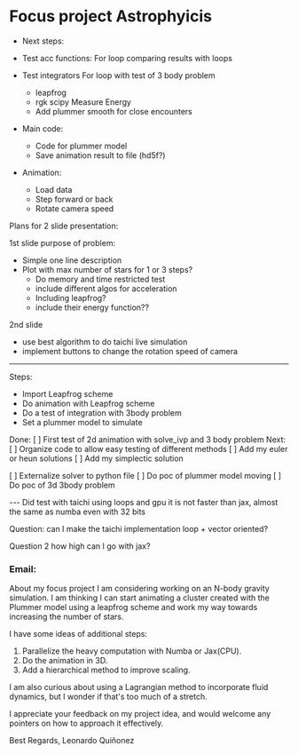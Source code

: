 # Focus project Astrophyicis

* Next steps:

* Test acc functions:
    For loop comparing results with loops
* Test integrators
    For loop with test of 3 body problem
    * leapfrog
    * rgk scipy
    Measure Energy
    * Add plummer smooth for close encounters
* Main code:
    * Code for plummer model 
    * Save animation result to file (hd5f?)
* Animation: 
    * Load data
    * Step forward or back
    * Rotate camera speed



Plans for 2 slide presentation:

1st slide purpose of problem:
* Simple one line description
* Plot with max number of stars for 1 or 3 steps?
    * Do memory and time restricted test
    * include different algos for acceleration
    * Including leapfrog?
    * include their energy function??

2nd slide
* use best algorithm to do taichi live simulation
* implement buttons to change the rotation speed of camera





---
Steps:
* Import Leapfrog scheme
* Do animation with Leapfrog scheme
* Do a test of integration with 3body problem
* Set a plummer model to simulate


Done:
[ ] First test of 2d animation with solve_ivp and 3 body problem
Next:
[ ] Organize code to allow easy testing of different methods
[ ] Add my euler or heun solutions
[ ] Add my simplectic solution

[ ] Externalize solver to python file
[ ] Do poc of plummer model moving
[ ] Do poc of 3d 3body problem



--- Did test with taichi using loops and gpu it is not faster than jax, almost the same as numba even with 32 bits

Question: can I make the taichi implementation loop + vector oriented?

Question 2 how high can I go with jax?



### Email:

About my focus project I am considering working on an N-body gravity simulation.
I am thinking I can start animating a cluster created with the Plummer model using a leapfrog scheme
and work my way towards increasing the number of stars.


I have some ideas of additional steps:
1. Parallelize the heavy computation with Numba or Jax(CPU).
2. Do the animation in 3D.
3. Add a hierarchical method to improve scaling.

I am also curious about using a Lagrangian method to incorporate fluid dynamics, but I wonder if that's too much of a stretch.

I appreciate your feedback on my project idea, and would welcome any pointers on how to approach it effectively. 

Best Regards,
Leonardo Quiñonez

